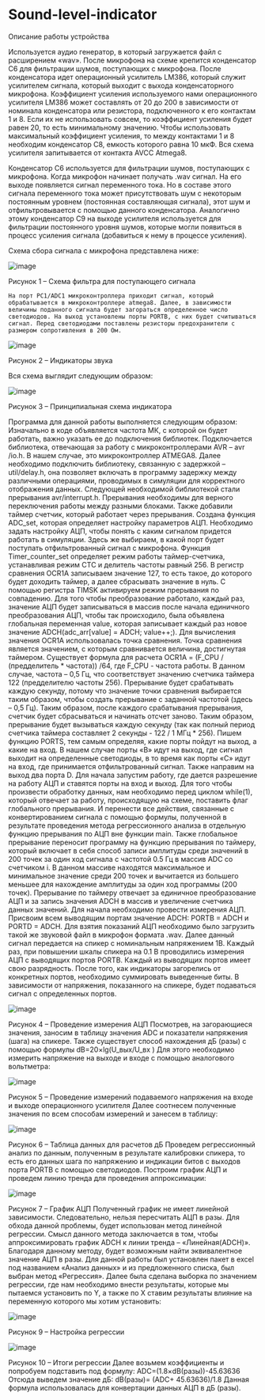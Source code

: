 # Sound-level-indicator
Описание работы устройства

Используется аудио генератор, в который загружается файл с расширением «wav». После микрофона на схеме крепится конденсатор C6 для фильтрации шумов, поступающих с микрофона.
После конденсатора идет операционный усилитель LM386, который служит усилителем сигнала, который выходит с выхода конденсаторного микрофона.
Коэффициент усиления используемого нами операционного усилителя LM386 может составлять от 20 до 200 в зависимости от номинала конденсатора или резистора, подключенного к его контактам 1 и 8. Если их не использовать совсем, то коэффициент усиления будет равен 20, то есть минимальному значению. Чтобы использовать максимальный коэффициент усиления, то между контактами 1 и 8 необходим конденсатор C8, емкость которого равна 10 мкФ. Вся схема усилителя запитывается от контакта AVCC Atmega8.

Конденсатор C6 используется для фильтрации шумов, поступающих с 
микрофона. Когда микрофон начинает получать .wav сигнал. На его выходе появляется сигнал переменного тока. Но в составе этого сигнала переменного тока может присутствовать шум с некоторым постоянным уровнем (постоянная составляющая сигнала), этот шум и отфильтровывается с помощью данного конденсатора. Аналогично этому конденсатор C9 на выходе усилителя используется для фильтрации постоянного уровня шумов, которые могли появиться в процесс усиления сигнала (добавиться к нему в процессе усиления).

Схема сбора сигнала с микрофона представлена ниже:

 ![image](https://github.com/Kato-Ya/Sound-level-indicator/assets/121151393/2b851f18-f286-4188-806c-640d063eb682)

Рисунок 1 – Схема фильтра для поступающего сигнала

	На порт PC1/ADC1 микроконтроллера приходит сигнал, который обрабатывается в микроконтроллере atmega8. Далее, в зависимости величины поданного сигнала будет загораться определенное число светодиодов. На выход установлены порты PORTB, с них будет считываться сигнал. Перед светодиодами поставлены резисторы предохранители с размером сопротивления в 200 Ом.
 
 ![image](https://github.com/Kato-Ya/Sound-level-indicator/assets/121151393/1a695479-7d5d-4ad2-b99c-6390b833adcb)

Рисунок 2 – Индикаторы звука

Вся схема выглядит следующим образом:

 ![image](https://github.com/Kato-Ya/Sound-level-indicator/assets/121151393/53936a01-3a5f-40e9-a587-f30ebe3fb510)

Рисунок 3 – Принципиальная схема индикатора

Программа для данной работы выполняется следующим образом:
Изначально в коде объявляется частота МК, с которой он будет работать, важно указать ее до подключения библиотек.
Подключается библиотека, отвечающая за работу с микроконтроллерами AVR – avr /io.h. В нашем случае, это микроконтроллер ATMEGA8. Далее необходимо подключить библиотеку, связанную с задержкой – util/delay.h, она позволяет включать в программу задержку между различными операциями, проводимых в симуляции для корректного отображения данных. Следующей необходимой библиотекой стали прерывания avr/interrupt.h. Прерывания необходимы для верного переключения работы между разными блоками. Также добавили таймер счетчик, который работает через прерывания.
	Создана функция ADC_set, которая определяет настройку параметров АЦП. Необходимо задать настройку АЦП, чтобы понять с каким сигналом придется работать в симуляции. Здесь же выбираем, в какой порт будет поступать отфильтрованный сигнал с микрофона.
	Функция Timer_counter_set определяет режим работы таймер-счетчика, устанавливая режим СТС и делитель частоты равный 256. В регистр сравнения OCR1A записываем значение 127, то есть такое, до которого будет доходить таймер, а далее сбрасывать значение в нуль. С  помощью регистра TIMSK активируем режим прерывания по совпадению. Для того чтобы преобразование работало, каждый раз, значение АЦП будет записываться в массив после начала единичного преобразования АЦП, чтобы так происходило, была объявлена глобальная переменная value, которая записывает каждый раз новое значение ADCH(adc_arr[value] = ADCH; value++;).
	Для вычисления значения OCR1A использовалась точка сравнения. Точка сравнения является значением, с которым сравнивается величина, достигнутая таймером. Существует формула для расчета OCR1A = (F_CPU / (предделитель * частота)) /64, где F_CPU - частота работы. В данном случае, частота – 0,5 Гц, что соответствует значению счетчика таймера 122 (предделителю частоты 256).
Прерывание будет срабатывать каждую секунду, потому что значение точки сравнения выбирается таким образом, чтобы создать прерывание с заданной частотой (здесь – 0,5 Гц). Таким образом, после каждого срабатывания прерывания, счетчик будет сбрасываться и начинать отсчет заново. Таким образом, прерывание будет вызываться каждую секунду (так как полный период счетчика таймера составляет 2 секунды - 122 / 1 МГц * 256).
	Пишем функцию PORTS, тем самым определяя, какие порты пойдут на выход, а какие на вход. В нашем случае порты «B» идут на выход, где сигнал выходит на определенные светодиоды, в то время как порты «С» идут на вход, где принимается отфильтрованный сигнал. Также направим на выход два порта D.
	Для начала запустим работу, где дается разрешение на работу АЦП и ставятся порты на вход и выход. Для того чтобы произвести обработку данных, нам необходимо перед циклом while(1), который отвечает за работу, происходящую на схеме, поставить флаг глобального прерывания. И перенести все действия, связанные с конвертированием сигнала с помощью формулы, полученной в результате проведения метода регрессионного анализа в отдельную функцию прерывания по АЦП вне функции main. Также глобальное прерывание переносит программу на функцию прерывания по таймеру, который включает в себя способ записи амплитуды среди значений в 200 точек за один ход сигнала с частотой 0.5 Гц в массив ADC со счетчиком i. В данном массиве находятся максимальное и минимальное значение среди 200 точек и вычитается из большего меньшее для нахождение амплитуды за один ход программы (200 точек). Прерывание по таймеру отвечает за единичное преобразование АЦП и за запись значения ADCH в массив и увеличение счетчика данных значений.
	Для начала необходимо провести измерения АЦП. Присвоим всем выводящим портам значение ADCH: PORTB = ADCH и PORTD = ADCH. Для взятия показаний АЦП необходимо было загрузить такой же звуковой файл в микрофон формата .wav. Далее данный сигнал передается на спикер с номинальным напряжением 1В. Каждый раз, при повышении шкалы спикера на 0.1 В  проводились измерения АЦП с выводящих портов PORTB. Каждый из выводящих портов имеет свою разрядность. После того, как индикаторы загорелись от конкретных портов, необходимо суммировать выведенные биты. В зависимости от напряжения, показанного на спикере, будет подаваться сигнал с определенных портов. 
 
 ![image](https://github.com/Kato-Ya/Sound-level-indicator/assets/121151393/b8be1821-26ba-4bbd-ad4c-71dc352d1f6e)

Рисунок 4 – Проведение измерения АЦП
Посмотрев, на загорающиеся значения, заносим в таблицу значения ADC и показатели напряжения (шага) на спикере.
Также существует способ нахождения дБ (разы) с помощью формулы
dB=20×lg⁡(U_вых/U_вх )
Для этого необходимо измерить напряжение на выходе и входе с помощью аналогового вольтметра:

 ![image](https://github.com/Kato-Ya/Sound-level-indicator/assets/121151393/9030b805-ac7c-4410-b516-31b1af906123)

Рисунок 5 – Проведение измерений подаваемого напряжения на входе и выходе операционного усилителя
Далее соотнесем полученные значения по всем способам измерений и занесем в таблицу:

 ![image](https://github.com/Kato-Ya/Sound-level-indicator/assets/121151393/24c3ebc1-b976-4016-b3ea-ce6ccaa72796)

Рисунок 6 – Таблица данных для расчетов дБ
Проведем регрессионный анализ по данным, полученным в результате калибровки спикера, то есть его данных шага по напряжению и индикации битов с выходов порта PORTB с помощью светодиодов.
Построим график АЦП и проведем линию тренда для проведения аппроксимации:

 ![image](https://github.com/Kato-Ya/Sound-level-indicator/assets/121151393/1a215dad-0fca-4c8e-a2fb-3bfb81c112aa)

Рисунок 7 – График АЦП
Полученный график не имеет линейной зависимости. Следовательно, нельзя пересчитать АЦП в разы. Для обхода данной проблемы, будет использован метод линейной регрессии.  Смысл данного метода заключается в том, чтобы аппроксимировать график ADCH к линии тренда – «Линейная(ADCH)». Благодаря данному методу, будет возможным найти эквивалентное значение АЦП в разы.
Для данной работы был установлен пакет в excel под названием «Анализ данных» и из предложенного списка, был выбран метод «Регрессия». Далее была сделана выборка по значением регрессии, где нам необходимо внести результаты, которые мы пытаемся установить по Y, а также по X ставим результаты влияние на переменную которого мы хотим установить:

 ![image](https://github.com/Kato-Ya/Sound-level-indicator/assets/121151393/4dde309f-65c3-41b1-9a06-f4bf1feac06b)

Рисунок 9 – Настройка регрессии

 ![image](https://github.com/Kato-Ya/Sound-level-indicator/assets/121151393/cd829263-1857-467b-ac26-f8797033012e)

Рисунок 10 – Итоги регрессии
Далее возьмем коэффициенты и попробуем подставить под формулу:
ADC=(1.8×dB(разы))-45.63636
Отсюда выведем значение дБ:
dB(разы)= (ADC+ 45.63636)/1.8
Данная формула использовалась для конвертации данных АЦП в дБ (разы). 
